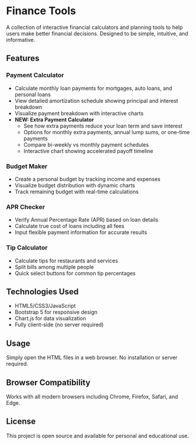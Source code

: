 # Finance Tools

A collection of interactive financial calculators and planning tools to help users make better financial decisions. Designed to be simple, intuitive, and informative.

## Features

### Payment Calculator
- Calculate monthly loan payments for mortgages, auto loans, and personal loans
- View detailed amortization schedule showing principal and interest breakdown
- Visualize payment breakdown with interactive charts
- **NEW: Extra Payment Calculator**
  - See how extra payments reduce your loan term and save interest
  - Options for monthly extra payments, annual lump sums, or one-time payments
  - Compare bi-weekly vs monthly payment schedules
  - Interactive chart showing accelerated payoff timeline

### Budget Maker
- Create a personal budget by tracking income and expenses
- Visualize budget distribution with dynamic charts
- Track remaining budget with real-time calculations

### APR Checker
- Verify Annual Percentage Rate (APR) based on loan details
- Calculate true cost of loans including all fees
- Input flexible payment information for accurate results

### Tip Calculator
- Calculate tips for restaurants and services
- Split bills among multiple people
- Quick select buttons for common tip percentages

## Technologies Used
- HTML5/CSS3/JavaScript
- Bootstrap 5 for responsive design
- Chart.js for data visualization
- Fully client-side (no server required)

## Usage
Simply open the HTML files in a web browser. No installation or server required.

## Browser Compatibility
Works with all modern browsers including Chrome, Firefox, Safari, and Edge.

## License
This project is open source and available for personal and educational use. 